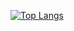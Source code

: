 
<!--[![Anurag's GitHub stats](https://github-readme-stats.vercel.app/api?username=poparf)](https://github.com/anuraghazra/github-readme-stats)-->

[![Top Langs](https://github-readme-stats.vercel.app/api/top-langs/?username=poparf&hide=html&layout=compact)](https://github.com/anuraghazra/github-readme-stats)
<!--
**poparf/poparf** is a ✨ _special_ ✨ repository because its `README.md` (this file) appears on your GitHub profile.

Here are some ideas to get you started:

- 🔭 I’m currently working on ...
- 🌱 I’m currently learning ...
- 👯 I’m looking to collaborate on ...
- 🤔 I’m looking for help with ...
- 💬 Ask me about ...
- 📫 How to reach me: ...
- 😄 Pronouns: ...
- ⚡ Fun fact: ...
-->
